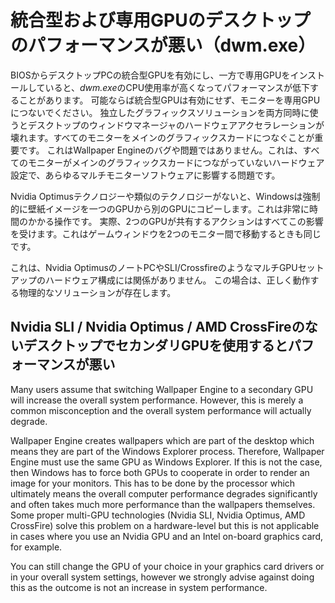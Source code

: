 # 統合型および専用GPUのデスクトップのパフォーマンスが悪い（dwm.exe）

BIOSからデスクトップPCの統合型GPUを有効にし、一方で専用GPUをインストールしていると、*dwm.exe*のCPU使用率が高くなってパフォーマンスが低下することがあります。 可能ならば統合型GPUは有効にせず、モニターを専用GPUにつないでください。 独立したグラフィックスソリューションを両方同時に使うとデスクトップのウィンドウマネージャのハードウェアアクセラレーションが壊れます。すべてのモニターをメインのグラフィックスカードにつなぐことが重要です。 これはWallpaper Engineのバグや問題ではありません。これは、すべてのモニターがメインのグラフィックスカードにつながっていないハードウェア設定で、あらゆるマルチモニターソフトウェアに影響する問題です。

Nvidia Optimusテクノロジーや類似のテクノロジーがないと、Windowsは強制的に壁紙イメージを一つのGPUから別のGPUにコピーします。これは非常に時間のかかる操作です。 実際、2つのGPUが共有するアクションはすべてこの影響を受けます。これはゲームウィンドウを2つのモニター間で移動するときも同じです。

これは、Nvidia OptimusのノートPCやSLI/CrossfireのようなマルチGPUセットアップのハードウェア構成には関係がありません。 この場合は、正しく動作する物理的なソリューションが存在します。

## Nvidia SLI / Nvidia Optimus / AMD CrossFireのないデスクトップでセカンダリGPUを使用するとパフォーマンスが悪い

Many users assume that switching Wallpaper Engine to a secondary GPU will increase the overall system performance. However, this is merely a common misconception and the overall system performance will actually degrade.

Wallpaper Engine creates wallpapers which are part of the desktop which means they are part of the Windows Explorer process. Therefore, Wallpaper Engine must use the same GPU as Windows Explorer. If this is not the case, then Windows has to force both GPUs to cooperate in order to render an image for your monitors. This has to be done by the processor which ultimately means the overall computer performance degrades significantly and often takes much more performance than the wallpapers themselves. Some proper multi-GPU technologies (Nvidia SLI, Nvidia Optimus, AMD CrossFire) solve this problem on a hardware-level but this is not applicable in cases where you use an Nvidia GPU and an Intel on-board graphics card, for example.

You can still change the GPU of your choice in your graphics card drivers or in your overall system settings, however we strongly advise against doing this as the outcome is not an increase in system performance.
